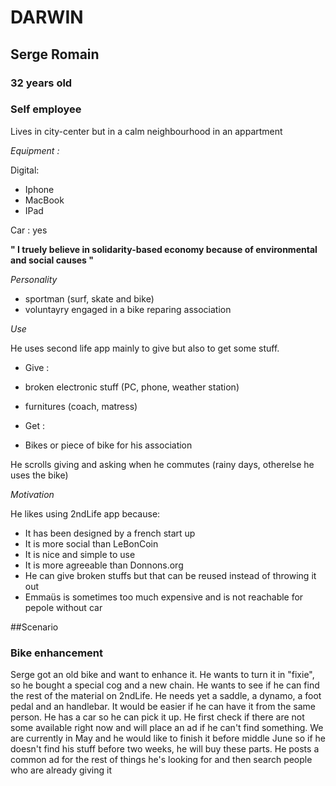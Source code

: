 # DARWIN
## Serge Romain
### 32 years old
### Self employee

Lives in city-center but in a calm neighbourhood in an appartment

*Equipment :*

Digital:
* Iphone
* MacBook
* IPad

Car : yes

**" I truely believe in solidarity-based economy because of environmental and social causes "**

*Personality*
* sportman (surf, skate and bike)
* voluntayry engaged in a bike reparing association

*Use*

He uses second life app mainly to give but also to get some stuff.
* Give :
 * broken electronic stuff (PC, phone, weather station)
 * furnitures (coach, matress)

* Get : 
 * Bikes or piece of bike for his association
 
He scrolls giving and asking when he commutes (rainy days, otherelse he uses the bike)

*Motivation*

He likes using 2ndLife app because:
 * It has been designed by a french start up
 * It is more social than LeBonCoin
 * It is nice and simple to use 
 * It is more agreeable than Donnons.org
 * He can give broken stuffs but that can be reused instead of throwing it out
 * Emmaüs is sometimes too much expensive and is not reachable for pepole without car
 
##Scenario

### Bike enhancement


Serge got an old bike and want to enhance it. He wants to turn it in "fixie", so he bought a special cog and a new chain. 
He wants to see if he can find the rest of the material on 2ndLife. He needs yet a saddle, a dynamo, a foot pedal and an handlebar.
It would be easier if he can have it from the same person. He has a car so he can pick it up. 
He first check if there are not some available right now and will place an ad if he can't find something. 
We are currently in May and he would like to finish it before middle June so if he doesn't find his stuff before two weeks, he will buy these parts. 
He posts a common ad for the rest of things he's looking for and then search people who are already giving it






